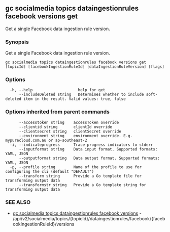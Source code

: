 ## gc socialmedia topics dataingestionrules facebook versions get

Get a single Facebook data ingestion rule version.

### Synopsis

Get a single Facebook data ingestion rule version.

```
gc socialmedia topics dataingestionrules facebook versions get [topicId] [facebookIngestionRuleId] [dataIngestionRuleVersion] [flags]
```

### Options

```
  -h, --help                    help for get
      --includeDeleted string   Determines whether to include soft-deleted item in the result. Valid values: true, false
```

### Options inherited from parent commands

```
      --accesstoken string    accessToken override
      --clientid string       clientId override
      --clientsecret string   clientSecret override
      --environment string    environment override. E.g. mypurecloud.com.au or ap-southeast-2
  -i, --indicateprogress      Trace progress indicators to stderr
      --inputformat string    Data input format. Supported formats: YAML, JSON
      --outputformat string   Data output format. Supported formats: YAML, JSON
  -p, --profile string        Name of the profile to use for configuring the cli (default "DEFAULT")
      --transform string      Provide a Go template file for transforming output data
      --transformstr string   Provide a Go template string for transforming output data
```

### SEE ALSO

* [gc socialmedia topics dataingestionrules facebook versions](gc_socialmedia_topics_dataingestionrules_facebook_versions.html)	 - /api/v2/socialmedia/topics/{topicId}/dataingestionrules/facebook/{facebookIngestionRuleId}/versions


